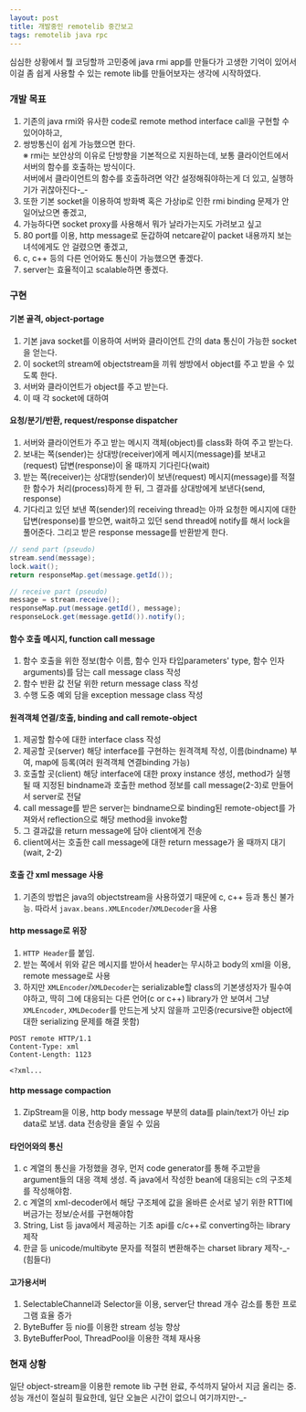 ```yaml
---
layout: post
title: 개발중인 remotelib 중간보고
tags: remotelib java rpc
---
```


심심한 상황에서 뭘 코딩할까 고민중에 java rmi app를 만들다가 고생한 기억이 있어서 이걸 좀 쉽게 사용할 수 있는 remote lib를 만들어보자는 생각에 시작하였다.

### 개발 목표 ###

1. 기존의 java rmi와 유사한 code로 remote method interface call을 구현할 수 있어야하고,
2. 쌍방통신이 쉽게 가능했으면 한다.  
   ※ rmi는 보안상의 이유로 단방향을 기본적으로 지원하는데, 보통 클라이언트에서 서버의 함수를 호출하는 방식이다.  
   서버에서 클라이언트의 함수를 호출하려면 약간 설정해줘야하는게 더 있고, 실행하기가 귀찮아진다-_-
3. 또한 기본 socket을 이용하여 방화벽 혹은 가상ip로 인한 rmi binding 문제가 안 일어났으면 좋겠고,
4. 가능하다면 socket proxy를 사용해서 뭐가 날라가는지도 가려보고 싶고
5. 80 port를 이용, http message로 둔갑하여 netcare같이 packet 내용까지 보는 녀석에게도 안 걸렸으면 좋겠고,
6. c, c++ 등의 다른 언어와도 통신이 가능했으면 좋겠다.
7. server는 효율적이고 scalable하면 좋겠다.

### 구현 ###

#### 기본 골격, object-portage ####

1. 기본 java socket를 이용하여 서버와 클라이언트 간의 data 통신이 가능한 socket을 얻는다.
2. 이 socket의 stream에 objectstream을 끼워 쌍방에서 object를 주고 받을 수 있도록 한다.
3. 서버와 클라이언트가 object를 주고 받는다.
4. 이 때 각 socket에 대하여

#### 요청/분기/반환, request/response dispatcher ####

1. 서버와 클라이언트가 주고 받는 메시지 객체(object)를 class화 하여 주고 받는다.
2. 보내는 쪽(sender)는 상대방(receiver)에게 메시지(message)를 보내고(request) 답변(response)이 올 때까지 기다린다(wait)
3. 받는 쪽(receiver)는 상대방(sender)이 보낸(request) 메시지(message)를 적절한 함수가 처리(process)하게 한 뒤, 그 결과를 상대방에게 보낸다(send, response)
4. 기다리고 있던 보낸 쪽(sender)의 receiving thread는 아까 요청한 메시지에 대한 답변(response)를 받으면, wait하고 있던 send thread에 notify를 해서 lock을 풀어준다. 그리고 받은 response message를 반환받게 한다.

```java
// send part (pseudo)
stream.send(message);
lock.wait();
return responseMap.get(message.getId());

// receive part (pseudo)
message = stream.receive();
responseMap.put(message.getId(), message);
responseLock.get(message.getId()).notify();
```

#### 함수 호출 메시지, function call message ####

1. 함수 호출을 위한 정보(함수 이름, 함수 인자 타입parameters' type, 함수 인자arguments)를 담는 call message class 작성
2. 함수 반환 값 전달 위한 return message class 작성
3. 수행 도중 예외 담을 exception message class 작성

#### 원격객체 연결/호출, binding and call remote-object ####

1. 제공할 함수에 대한 interface class 작성
2. 제공할 곳(server) 해당 interface를 구현하는 원격객체 작성, 이름(bindname) 부여, map에 등록(여러 원격객체 연결binding 가능)
3. 호출할 곳(client) 해당 interface에 대한 proxy instance 생성, method가 실행될 때 지정된 bindname과 호출한 method 정보를 call message(2-3)로 만들어서 server로 전달
4. call message를 받은 server는 bindname으로 binding된 remote-object를 가져와서 reflection으로 해당 method을 invoke함
5. 그 결과값을 return message에 담아 client에게 전송
6. client에서는 호출한 call message에 대한 return message가 올 때까지 대기(wait, 2-2)

#### 호출 간 xml message 사용 ####

1. 기존의 방법은 java의 objectstream을 사용하였기 때문에 c, c++ 등과 통신 불가능. 따라서 `javax.beans.XMLEncoder`/`XMLDecoder`을 사용

#### http message로 위장 ####

1. `HTTP Header`를 붙임.
2. 받는 쪽에서 위와 같은 메시지를 받아서 header는 무시하고 body의 xml을 이용, remote message로 사용
3. 하지만 `XMLEncoder`/`XMLDecoder`는 serializable할 class의 기본생성자가 필수여야하고, 딱히 그에 대응되는 다른 언어(c or c++) library가 안 보여서 그냥 `XMLEncoder`, `XMLDecoder`를 만드는게 낫지 않을까 고민중(recursive한 object에 대한 serializing 문제를 해결 못함)
 
```http
POST remote HTTP/1.1
Content-Type: xml
Content-Length: 1123

<?xml...
```

#### http message compaction ####

1. ZipStream을 이용, http body message 부분의 data를 plain/text가 아닌 zip data로 보냄. data 전송량을 줄일 수 있음

#### 타언어와의 통신 ####

1. c 계열의 통신을 가정했을 경우, 먼저 code generator를 통해 주고받을 argument들의 대응 객체 생성. 즉 java에서 작성한 bean에 대응되는 c의 구조체를 작성해야함.
2. c 계열의 xml-decoder에서 해당 구조체에 값을 올바른 순서로 넣기 위한 RTTI에 버금가는 정보/순서를 구현해야함
3. String, List 등 java에서 제공하는 기초 api를 c/c++로 converting하는 library 제작
4. 한글 등 unicode/multibyte 문자를 적절히 변환해주는 charset library 제작-_-(힘들다)

#### 고가용서버 ####

1. SelectableChannel과 Selector을 이용, server단 thread 개수 감소를 통한 프로그램 효율 증가
2. ByteBuffer 등 nio를 이용한 stream 성능 향상
3. ByteBufferPool, ThreadPool을 이용한 객체 재사용

### 현재 상황 ###

일단 object-stream을 이용한 remote lib 구현 완료, 주석까지 달아서 지금 올리는 중.  
성능 개선이 절실히 필요한데, 일단 오늘은 시간이 없으니 여기까지만-_-
